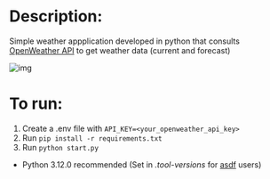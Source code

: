 # Description:
Simple weather appplication developed in python that consults [OpenWeather API](https://openweathermap.org/api) to get weather data (current and forecast)

![img](https://github.com/Danivictorsilva/weather-app/tree/master/screenshots/img.png?raw=true)

# To run:
1. Create a .env file with `API_KEY=<your_openweather_api_key>`
2. Run `pip install -r requirements.txt`
2. Run `python start.py` 

- Python 3.12.0 recommended (Set in _.tool-versions_ for [asdf](https://asdf-vm.com/) users)
